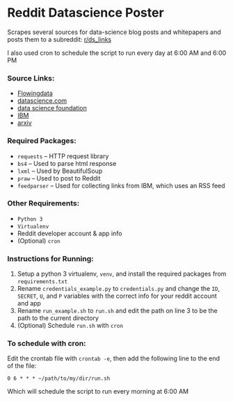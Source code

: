 # Reddit Datascience Poster

Scrapes several sources for data-science blog posts and whitepapers and posts them to a subreddit: [r/ds_links](http://www.reddit.com/r/ds_links/)

I also used cron to schedule the script to run every day at 6:00 AM and 6:00 PM


### Source Links:
*  [Flowingdata](https://flowingdata.com/)
*  [datascience.com](https://www.datascience.com/resources/topic/white-papers)
*  [data science foundation](https://datascience.foundation/sciencewhitepaper)
*  [IBM](https://www.ibmbigdatahub.com/whitepapers)
*  [arxiv](https://arxiv.org/search/cs?query=data+science&searchtype=all&abstracts=show&order=-announced_date_first&size=50)

### Required Packages:
*  `requests` – HTTP request library
*  `bs4` – Used to parse html response
*  `lxml` – Used by BeautifulSoup
*  `praw` – Used to post to Reddit
*  `feedparser` – Used for collecting links from IBM, which uses an RSS feed

### Other Requirements:
* `Python 3`
* `Virtualenv`
* Reddit developer account & app info
* (Optional) `cron`

### Instructions for Running:
1. Setup a python 3 virtualenv, `venv`, and install the required packages from `requirements.txt`
2. Rename `credentials_example.py` to `credentials.py` and change the `ID`, `SECRET`, `U`, and `P` variables with the correct info for your reddit account and app
3. Rename `run_example.sh` to `run.sh` and edit the path on line 3 to be the path to the current directory
4. (Optional) Schedule `run.sh` with `cron`



### To schedule with cron:

Edit the crontab file with `crontab -e`, then add the following line to the end of the file:

`0 6 * * * ~/path/to/my/dir/run.sh`

Which will schedule the script to run every morning at 6:00 AM


